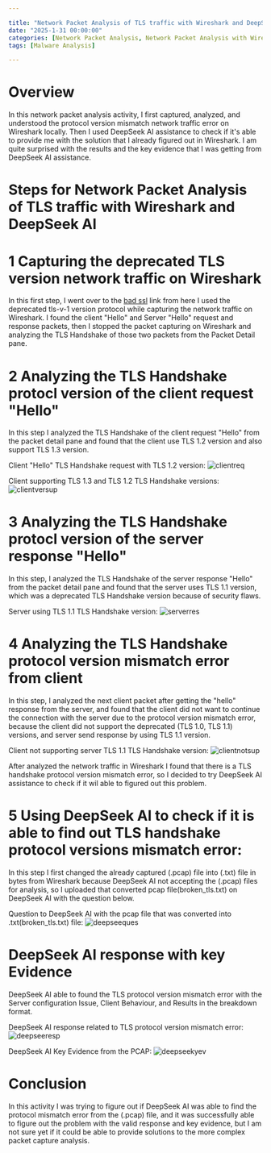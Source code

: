 ```yaml
---

title: "Network Packet Analysis of TLS traffic with Wireshark and DeepSeek AI"
date: "2025-1-31 00:00:00"
categories: [Network Packet Analysis, Network Packet Analysis with Wireshark and DeepSeek AI]
tags: [Malware Analysis]

---
```


# Overview

In this network packet analysis activity, I first captured, analyzed, and understood the protocol version mismatch network traffic error on Wireshark locally. Then I used DeepSeek AI assistance to check if it's able to provide me with the solution that I already figured out in Wireshark. I am quite surprised with the results and the key evidence that I was getting from DeepSeek AI assistance.   


# Steps for Network Packet Analysis of TLS traffic with Wireshark and DeepSeek AI

# 1 Capturing the deprecated TLS version network traffic on Wireshark

In this first step, I went over to the [bad ssl](https://badssl.com/ 'bad ssl') link from here I used the deprecated tls-v-1 version protocol while capturing the network traffic on Wireshark. I found the client "Hello" and Server "Hello" request and response packets, then I stopped the packet capturing on Wireshark and analyzing the TLS Handshake of those two packets from the Packet Detail pane.


# 2 Analyzing the TLS Handshake protocl version of the client request "Hello"

In this step I analyzed the TLS Handshake of the client request "Hello" from the packet detail pane and found that the client use
TLS 1.2 version and also support TLS 1.3 version.

Client "Hello" TLS Handshake request with TLS 1.2 version: 
![clientreq](assets/img/deepseekpcap/client_hello_tlsv1.2.png)


Client supporting TLS 1.3 and TLS 1.2 TLS Handshake versions:
![clientversup](assets/img/deepseekpcap/client_supported_tls_version.png)


# 3 Analyzing the TLS Handshake protocl version of the server response "Hello"

In this step, I analyzed the TLS Handshake of the server response "Hello" from the packet detail pane and found that the server uses TLS 1.1 version, which was a deprecated TLS Handshake version because of security flaws.

Server using TLS 1.1 TLS Handshake version:
![serverres](assets/img/deepseekpcap/server_hello_tls_v1.1.png)

# 4 Analyzing the TLS Handshake protocol version mismatch error from client

In this step, I analyzed the next client packet after getting the "hello" response from the server, and found that the client did not want to continue the connection with the server due to the protocol version mismatch error, because the client did not support the deprecated (TLS 1.0, TLS 1.1) versions, and server send response by using TLS 1.1 version.

Client not supporting server TLS 1.1 TLS Handshake version:
![clientnotsup](assets/img/deepseekpcap/client_not_sup_ver1.1.png)

After analyzed the network traffic in Wireshark I found that there is a TLS handshake protocol version mismatch error, so I decided to try
DeepSeek AI assistance to check if it wil able to figured out this problem.

# 5 Using DeepSeek AI to check if it is able to find out TLS handshake protocol versions mismatch error:

In this step I first changed the already captured (.pcap) file into (.txt) file in bytes from Wireshark because DeepSeek AI not accepting the (.pcap) files for analysis, so I uploaded that converted pcap file(broken_tls.txt) on DeepSeek AI with the question below.

Question to DeepSeek AI with the pcap file that was converted into .txt(broken_tls.txt) file:
![deepseeques](assets/img/deepseekpcap/DeepSeek_brok_tls_ques_with_.txt.png)


# DeepSeek AI response with key Evidence

DeepSeek AI able to found the TLS protocol version mismatch error with the Server configuration Issue, Client Behaviour, and Results in the breakdown
format.

DeepSeek AI response related to TLS protocol version mismatch error:
![deepseeresp](assets/img/deepseekpcap/DeepSeek_resp.png)


DeepSeek AI Key Evidence from the PCAP:
![deepseekyev](assets/img/deepseekpcap/key_evidence_DeepSeek.png)


# Conclusion

In this activity I was trying to figure out if DeepSeek AI was able to find the protocol mismatch error from the (.pcap) file, and it was successfully able to figure out the problem with the valid response and key evidence, but I am not sure yet if it could be able to provide solutions to the more complex packet capture analysis.




















